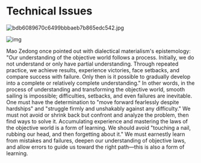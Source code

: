 # Technical Issues

![bdb6089670c6499bbbaeb7b865edc542.jpg](https://cdn.statically.io/gh/stoneBuild29/MyPictures@main/upload/bdb6089670c6499bbbaeb7b865edc542.jpg)

![img](https://cdn.statically.io/gh/stoneBuild29/MyPictures@main/upload/d514-72598274bc418fa15cff12ced3e2f4b6.jpg)

Mao Zedong once pointed out with dialectical materialism's epistemology: "Our understanding of the objective world follows a process. Initially, we do not understand or only have partial understanding. Through repeated practice, we achieve results, experience victories, face setbacks, and compare success with failure. Only then is it possible to gradually develop into a complete or relatively complete understanding." In other words, in the process of understanding and transforming the objective world, smooth sailing is impossible; difficulties, setbacks, and even failures are inevitable. One must have the determination to "move forward fearlessly despite hardships" and "struggle firmly and unshakably against any difficulty." We must not avoid or shrink back but confront and analyze the problem, then find ways to solve it. Accumulating experience and mastering the laws of the objective world is a form of learning. We should avoid "touching a nail, rubbing our head, and then forgetting about it." We must earnestly learn from mistakes and failures, deepen our understanding of objective laws, and allow errors to guide us toward the right path—this is also a form of learning.
